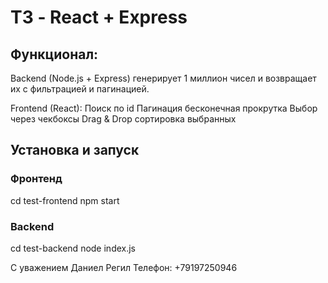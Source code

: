 
# ТЗ - React + Express

## Функционал:
Backend (Node.js + Express) генерирует 1 миллион чисел и возвращает их с  фильтрацией и пагинацией.

Frontend (React):
  Поиск по id
  Пагинация бесконечная прокрутка
  Выбор через чекбоксы
  Drag & Drop сортировка выбранных

## Установка и запуск

### Фронтенд
сd test-frontend
npm start

### Backend
cd test-backend
node index.js

С уважением 
Даниел Регил
Телефон: +79197250946 




